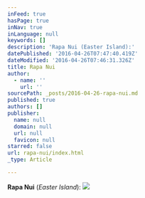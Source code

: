 ```yaml
---
inFeed: true
hasPage: true
inNav: true
inLanguage: null
keywords: []
description: 'Rapa Nui (Easter Island):'
datePublished: '2016-04-26T07:47:40.419Z'
dateModified: '2016-04-26T07:46:31.326Z'
title: Rapa Nui
author:
  - name: ''
    url: ''
sourcePath: _posts/2016-04-26-rapa-nui.md
published: true
authors: []
publisher:
  name: null
  domain: null
  url: null
  favicon: null
starred: false
url: rapa-nui/index.html
_type: Article

---
```

**Rapa Nui** (_Easter Island_):
![](https://the-grid-user-content.s3-us-west-2.amazonaws.com/5ec2c849-64ab-4db4-97df-949551c93375.jpg)